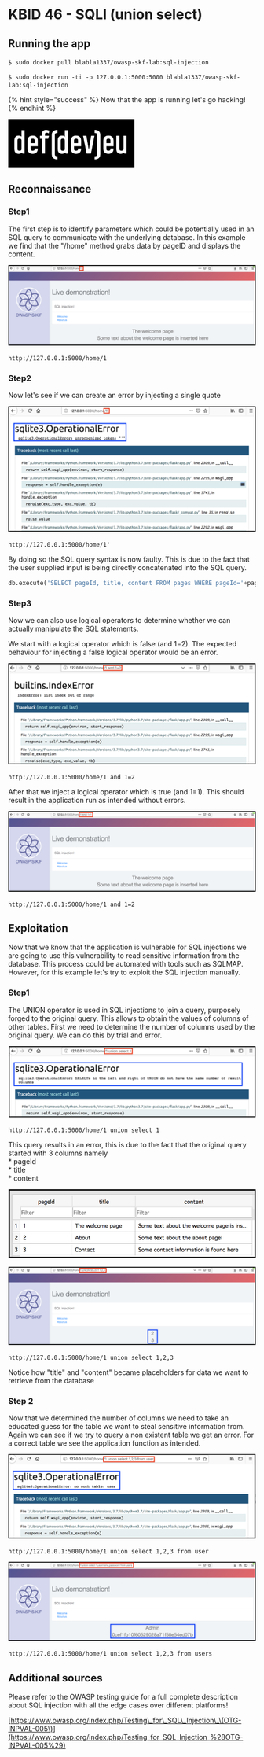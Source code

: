 # KBID 46 - SQLI \(union select\)

## Running the app

```text
$ sudo docker pull blabla1337/owasp-skf-lab:sql-injection
```

```text
$ sudo docker run -ti -p 127.0.0.1:5000:5000 blabla1337/owasp-skf-lab:sql-injection
```

{% hint style="success" %}
Now that the app is running let's go hacking!
{% endhint %}

![Docker image and write-up thanks to defev!](.gitbook/assets/logo.defdev.1608z.whtonblk.256.png)

## Reconnaissance

### Step1

The first step is to identify parameters which could be potentially used in an SQL query to communicate with the underlying database. In this example we find that the "/home" method grabs data by pageID and displays the content.

![](.gitbook/assets/screen-shot-2019-01-10-at-11.54.46.png)

```text
http://127.0.0.1:5000/home/1
```

### Step2

Now let's see if we can create an error by injecting a single quote

![](.gitbook/assets/sqli2.png)

```text
http://127.0.0.1:5000/home/1'
```

By doing so the SQL query syntax is now faulty. This is due to the fact that the user supplied input is being directly concatenated into the SQL query.

```python
db.execute('SELECT pageId, title, content FROM pages WHERE pageId='+pageId)
```

### Step3

Now we can also use logical operators to determine whether we can actually manipulate the SQL statements.

We start with a logical operator which is false \(and 1=2\). The expected behaviour for injecting a false logical operator would be an error.

![](.gitbook/assets/sqli3.png)

```text
http://127.0.0.1:5000/home/1 and 1=2
```

After that we inject a logical operator which is true \(and 1=1\). This should result in the application run as intended without errors.

![](.gitbook/assets/screen-shot-2019-01-10-at-12.05.59.png)

```text
http://127.0.0.1:5000/home/1 and 1=2
```

## Exploitation

Now that we know that the application is vulnerable for SQL injections we are going to use this vulnerability to read sensitive information from the database. This process could be automated with tools such as SQLMAP. However, for this example let's try to exploit the SQL injection manually.

### Step1

The UNION operator is used in SQL injections to join a query, purposely forged to the original query. This allows to obtain the values of columns of other tables. First we need to determine the number of columns used by the original query. We can do this by trial and error.

![](.gitbook/assets/sqli5.png)

```text
http://127.0.0.1:5000/home/1 union select 1
```

This query results in an error, this is due to the fact that the original query started with 3 columns namely  
\* pageId  
\* title  
\* content

![](.gitbook/assets/sqli-table.png)

![](.gitbook/assets/screen-shot-2019-01-10-at-12.06.27.png)

```text
http://127.0.0.1:5000/home/1 union select 1,2,3
```

Notice how "title" and "content" became placeholders for data we want to retrieve from the database

### Step 2

Now that we determined the number of columns we need to take an educated guess for the table we want to steal sensitive information from. Again we can see if we try to query a non existent table we get an error. For a correct table we see the application function as intended.

![](.gitbook/assets/sqli7.png)

```text
http://127.0.0.1:5000/home/1 union select 1,2,3 from user
```

![](.gitbook/assets/screen-shot-2019-01-10-at-12.07.42.png)

```text
http://127.0.0.1:5000/home/1 union select 1,2,3 from users
```

## Additional sources

Please refer to the OWASP testing guide for a full complete description about SQL injection with all the edge cases over different platforms!

[https://www.owasp.org/index.php/Testing\_for\_SQL\_Injection\_\(OTG-INPVAL-005\)](https://www.owasp.org/index.php/Testing_for_SQL_Injection_%28OTG-INPVAL-005%29)
